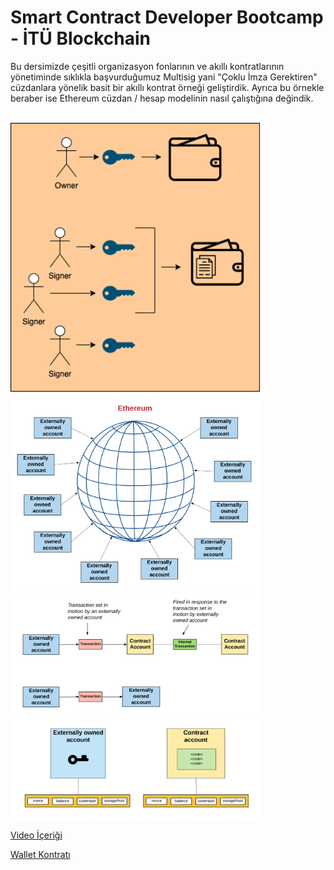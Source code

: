 # Smart Contract Developer Bootcamp - İTÜ Blockchain

Bu dersimizde çeşitli organizasyon fonlarının ve akıllı kontratlarının yönetiminde sıklıkla başvurduğumuz Multisig yani "Çoklu İmza Gerektiren" cüzdanlara yönelik basit bir akıllı kontrat örneği geliştirdik. Ayrıca bu örnekle beraber ise Ethereum cüzdan / hesap modelinin nasıl çalıştığına değindik.

<br/>

<img src="./multisig.png" alt="wallets" width="400"/>

<br/>

<img src="./eoainnw.png" alt="eoa_in_network" width="400"/>

<img src="./accstxs.png" alt="accounts_txs" width="400"/>

<img src="./accmodel.png" alt="account_model" width="400"/>

<br/>

[Video İçeriği]()

[Wallet Kontratı](./MultiSig.sol)

